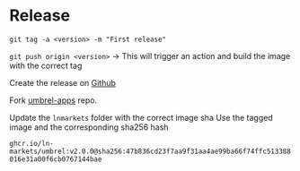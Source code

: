 # Release

`git tag -a <version> -m "First release"`

`git push origin <version>` -> This will trigger an action and build the image with the correct tag

Create the release on [Github](https://github.com/ln-markets/umbrel/releases/new)

Fork [umbrel-apps](https://github.com/getumbrel/umbrel-apps) repo.

Update the `lnmarkets` folder with the correct image sha
Use the tagged image and the corresponding sha256 hash

`ghcr.io/ln-markets/umbrel:v2.0.0@sha256:47b836cd23f7aa9f31aa4ae99ba66f74ffc513388016e31a00f6cb0767144bae`
